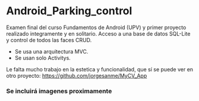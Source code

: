 # Android_Parking_control
Examen final del curso Fundamentos de Android  (UPV) y primer proyecto realizado integramente y en solitario.
Acceso a una base de datos SQL-Lite y control de todos las faces CRUD.
- Se usa una arquitectura MVC.
- Se usan solo Activitys.

Le falta mucho trabajo en la estetica y funcionalidad, que sí se puede ver en otro proyecto: https://github.com/jorgesanme/MyCV_App 

### Se incluirá imagenes proximamente

